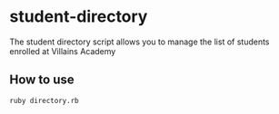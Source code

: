 # student-directory

The student directory script allows you to manage the list of students enrolled at Villains Academy

## How to use

```shell
ruby directory.rb
```